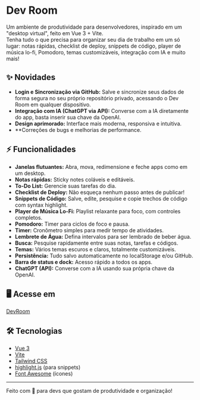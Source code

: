 # Dev Room

Um ambiente de produtividade para desenvolvedores, inspirado em um "desktop virtual", feito em Vue 3 + Vite.  
Tenha tudo o que precisa para organizar seu dia de trabalho em um só lugar: notas rápidas, checklist de deploy, snippets de código, player de música lo-fi, Pomodoro, temas customizáveis, integração com IA e muito mais!

## ✨ Novidades

- **Login e Sincronização via GitHub:** Salve e sincronize seus dados de forma segura no seu próprio repositório privado, acessando o Dev Room em qualquer dispositivo.
- **Integração com IA (ChatGPT via API):** Converse com a IA diretamente do app, basta inserir sua chave da OpenAI.
- **Design aprimorado:** Interface mais moderna, responsiva e intuitiva.
- **Correções de bugs e melhorias de performance.

## ⚡ Funcionalidades

- **Janelas flutuantes:** Abra, mova, redimensione e feche apps como em um desktop.
- **Notas rápidas:** Sticky notes coláveis e editáveis.
- **To-Do List:** Gerencie suas tarefas do dia.
- **Checklist de Deploy:** Não esqueça nenhum passo antes de publicar!
- **Snippets de Código:** Salve, edite, pesquise e copie trechos de código com syntax highlight.
- **Player de Música Lo-Fi:** Playlist relaxante para foco, com controles completos.
- **Pomodoro:** Timer para ciclos de foco e pausa.
- **Timer:** Cronômetro simples para medir tempo de atividades.
- **Lembrete de Água:** Defina intervalos para ser lembrado de beber água.
- **Busca:** Pesquise rapidamente entre suas notas, tarefas e códigos.
- **Temas:** Vários temas escuros e claros, totalmente customizáveis.
- **Persistência:** Tudo salvo automaticamente no localStorage e/ou GitHub.
- **Barra de status e dock:** Acesso rápido a todos os apps.
- **ChatGPT (API):** Converse com a IA usando sua própria chave da OpenAI.

## 🖥️ Acesse em

[DevRoom](https://dev-room-three.vercel.app/)


## 🛠️ Tecnologias

- [Vue 3](https://vuejs.org/)
- [Vite](https://vitejs.dev/)
- [Tailwind CSS](https://tailwindcss.com/)
- [highlight.js](https://highlightjs.org/) (para snippets)
- [Font Awesome](https://fontawesome.com/) (ícones)


---

Feito com 💙 para devs que gostam de produtividade e organização!
